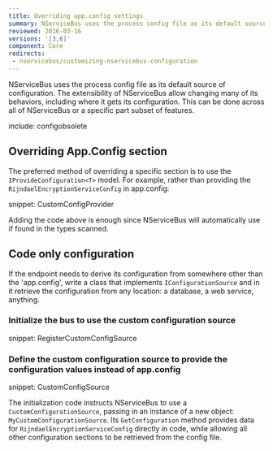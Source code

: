 ```yaml
---
title: Overriding app.config settings
summary: NServiceBus uses the process config file as its default source of configuration.
reviewed: 2016-03-16
versions: '[3,6]'
component: Core
redirects:
 - nservicebus/customizing-nservicebus-configuration
---
```


NServiceBus uses the process config file as its default source of configuration. The extensibility of NServiceBus allow changing many of its behaviors, including where it gets its configuration. This can be done across all of NServiceBus or a specific part subset of features.

include: configobsolete



## Overriding App.Config section

The preferred method of overriding a specific section is to use the `IProvideConfiguration<T>` model. For example, rather than providing the `RijndaelEncryptionServiceConfig` in app.config:

snippet: CustomConfigProvider

Adding the code above is enough since NServiceBus will automatically use if found in the types scanned.


## Code only configuration

If the endpoint needs to derive its configuration from somewhere other than the 'app.config', write a class that implements `IConfigurationSource` and in it retrieve the configuration from any location: a database, a web service, anything.


### Initialize the bus to use the custom configuration source

snippet: RegisterCustomConfigSource


### Define the custom configuration source to provide the configuration values instead of app.config

snippet: CustomConfigSource

The initialization code instructs NServiceBus to use a `CustomConfigurationSource`, passing in an instance of a new object: `MyCustomConfigurationSource`. Its `GetConfiguration` method provides data for `RijndaelEncryptionServiceConfig` directly in code, while allowing all other configuration sections to be retrieved from the config file.

